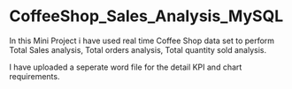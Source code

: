 # CoffeeShop_Sales_Analysis_MySQL

In this Mini Project i have used real time Coffee Shop data set to perform 
Total Sales analysis, Total orders analysis, Total quantity sold analysis.

I have uploaded a seperate word file for the detail KPI and chart requirements.  

